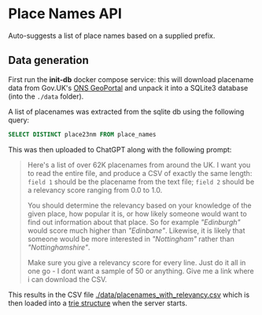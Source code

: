 # Place Names API

Auto-suggests a list of place names based on a supplied prefix.

## Data generation

First run the **init-db** docker compose service: this will download placename data from Gov.UK's 
[ONS GeoPortal](https://geoportal.statistics.gov.uk/datasets/208d9884575647c29f0dd5a1184e711a/about) and unpack it into a SQLite3 database (into the `./data` folder).

A list of placenames was extracted from the sqlite db using the following query:

```sql
SELECT DISTINCT place23nm FROM place_names
```

This was then uploaded to ChatGPT along with the following prompt:

> Here's a list of over 62K placenames from around the UK. I want you to read the entire file,
> and produce a CSV of exactly the same length: `field 1` should be the placename from the text file;
> `field 2` should be a relevancy score ranging from 0.0 to 1.0.
>
> You should determine the relevancy based on your knowledge of the given place, how popular it is,
> or how likely someone would want to find out information about that place. So for example _"Edinburgh"_
> would score much higher than _"Edinbane"_. Likewise, it is likely that someone would be more interested
> in _"Nottingham"_ rather than _"Nottinghamshire"_. 
>
> Make sure you give a relevancy score for every line. Just do it all in one go - I dont want a sample
> of 50 or anything. Give me a link where i can download the CSV.

This results in the CSV file [./data/placenames_with_relevancy.csv](./data/placenames_with_relevancy.csv)
which is then loaded into a [trie structure](https://en.wikipedia.org/wiki/Trie) when the server starts.